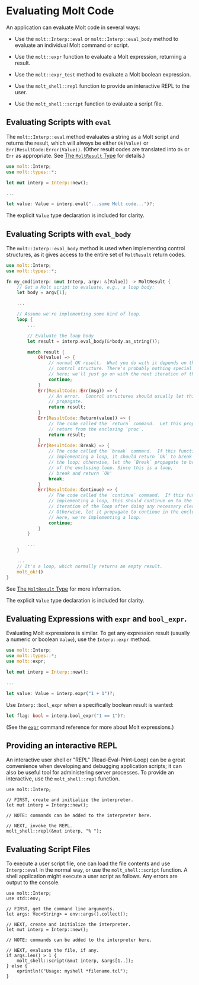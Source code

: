 # Evaluating Molt Code

An application can evaluate Molt code in several ways:

* Use the `molt::Interp::eval` or `molt::Interp::eval_body` method to evaluate an
  individual Molt command or script.

* Use the `molt::expr` function to evaluate a Molt expression, returning a result.

* Use the `molt::expr_test` method to evaluate a Molt boolean expression.

* Use the `molt_shell::repl` function to provide an interactive REPL to the user.

* Use the `molt_shell::script` function to evaluate a script file.

## Evaluating Scripts with `eval`

The `molt::Interp::eval` method evaluates a string as a Molt script and returns the result,
which will always be either `Ok(Value)` or `Err(ResultCode:Error(Value))`. (Other result
codes are translated into `Ok` or `Err` as appropriate.  See
[The `MoltResult` Type](./molt_result.md) for details.)

```rust
use molt::Interp;
use molt::types::*;

let mut interp = Interp::new();

...

let value: Value = interp.eval("...some Molt code...")?;
```

The explicit `Value` type declaration is included for clarity.

## Evaluating Scripts with `eval_body`

The `molt::Interp::eval_body` method is used when implementing control structures, as it
gives access to the entire set of `MoltResult` return codes.  

```rust
use molt::Interp;
use molt::types::*;

fn my_cmd(interp: &mut Interp, argv: &[Value]) -> MoltResult {
    // Get a Molt script to evaluate, e.g., a loop body:
    let body = argv[1];

    ...

    // Assume we're implementing some kind of loop.
    loop {
        ...

        // Evaluate the loop body
        let result = interp.eval_body(&*body.as_string());

        match result {
            Ok(value) => {
                // normal OK result.  What you do with it depends on the
                // control structure. There's probably nothing special to do
                // here; we'll just go on with the next iteration of the loop.
                continue;
            }
            Err(ResultCode::Err(msg)) => {
                // An error.  Control structures should usually let this
                // propagate.
                return result;
            }
            Err(ResultCode::Return(value)) => {
                // The code called the `return` command.  Let this propagate to
                // return from the enclosing `proc`.
                return result;
            }
            Err(ResultCode::Break) => {
                // The code called the `break` command.  If this function is
                // implementing a loop, it should return `Ok` to break out of
                // the loop; otherwise, let the `Break` propagate to break out
                // of the enclosing loop. Since this is a loop,  
                // break and return `Ok'
                break;
            }
            Err(ResultCode::Continue) => {
                // The code called the `continue` command.  If this function is
                // implementing a loop, this should continue on to the next
                // iteration of the loop after doing any necessary clean-up.  
                // Otherwise, let it propagate to continue in the enclosing loop.
                // Here, we're implementing a loop.
                continue;
            }
        }

        ...
    }

    ...
    // It's a loop, which normally returns an empty result.
    molt_ok!()
}
```

See [The `MoltResult` Type](./molt_result.md) for more information.

The explicit `Value` type declaration is included for clarity.

## Evaluating Expressions with `expr` and `bool_expr`.

Evaluating Molt expressions is similar.  To get any expression result (usually a
numeric or boolean `Value`), use the `Interp::expr` method.

```rust
use molt::Interp;
use molt::types::*;
use molt::expr;

let mut interp = Interp::new();

...

let value: Value = interp.expr("1 + 1")?;
```

Use `Interp::bool_expr` when a specifically boolean result is wanted:

```rust
let flag: bool = interp.bool_expr("1 == 1")?;
```

(See the [`expr`](../ref/expr.md) command reference for more about Molt expressions.)

## Providing an interactive REPL

An interactive user shell or "REPL" (Read-Eval-Print-Loop) can be a great convenience
when developing and debugging application scripts; it can also be useful tool for
administering server processes.  To provide an interactive, use
the `molt_shell::repl` function.

```
use molt::Interp;

// FIRST, create and initialize the interpreter.
let mut interp = Interp::new();

// NOTE: commands can be added to the interpreter here.

// NEXT, invoke the REPL.
molt_shell::repl(&mut interp, "% ");
```

## Evaluating Script Files

To execute a user script file, one can load the file contents and use `Interp::eval` in
the normal way, or use the `molt_shell::script` function.  A shell application might
execute a user script as follows.  Any errors are output to the console.

```
use molt::Interp;
use std::env;

// FIRST, get the command line arguments.
let args: Vec<String> = env::args().collect();

// NEXT, create and initialize the interpreter.
let mut interp = Interp::new();

// NOTE: commands can be added to the interpreter here.

// NEXT, evaluate the file, if any.
if args.len() > 1 {
    molt_shell::script(&mut interp, &args[1..]);
} else {
    eprintln!("Usage: myshell *filename.tcl");
}
```
